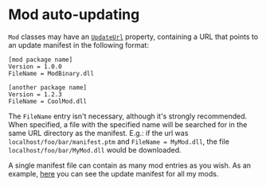 # Mod auto-updating

`Mod` classes may have an [`UpdateUrl`][1] property, containing a URL that points to an update manifest in the following format:

```
[mod package name]
Version = 1.0.0
FileName = ModBinary.dll

[another package name]
Version = 1.2.3
FileName = CoolMod.dll
```

The `FileName` entry isn't necessary, although it's strongly recommended. When specified, a file with the specified name will be searched for in the same URL directory as the manifest. E.g.: if the url was `localhost/foo/bar/manifest.ptm` and `FileName = MyMod.dll`, the file `localhost/foo/bar/MyMod.dll` would be downloaded.

A single manifest file can contain as many mod entries as you wish. As an example, [here][2] you can see the update manifest for all my mods.

[1]: ../api/PiTung.Mod.html#PiTung_Mod_UpdateUrl
[2]: http://pipe0481.heliohost.org/pitung/mods/manifest.ptm